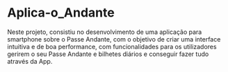 # Aplica-o_Andante
Neste projeto, consistiu no desenvolvimento de uma aplicação para smartphone sobre o Passe Andante, com o objetivo de criar uma interface intuitiva e de boa performance, com funcionalidades para os utilizadores gerirem o seu Passe Andante e bilhetes diários e conseguir fazer tudo através da App.
